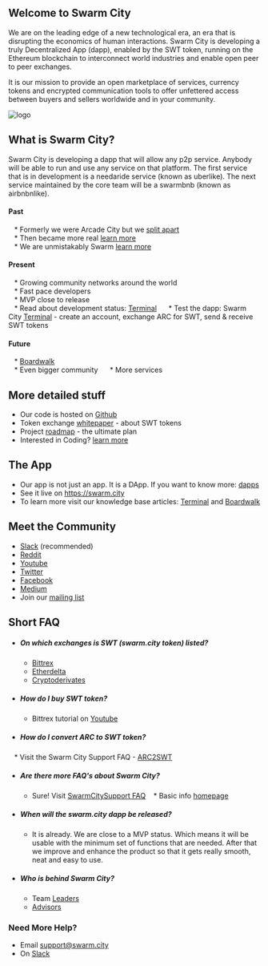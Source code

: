 ## Welcome to Swarm City


We are on the leading edge of a new technological era, an era that is disrupting the economics of human interactions. Swarm City is developing a truly Decentralized App (dapp), enabled by the SWT token, running on the Ethereum blockchain to interconnect world industries and enable open peer to peer exchanges.

It is our mission to provide an open marketplace of services, currency tokens and encrypted communication tools to offer unfettered access between buyers and sellers worldwide and in your community.

![logo](https://cloud.githubusercontent.com/assets/17633374/24324365/97c8c0de-115b-11e7-943a-0d946ee2e06b.png)

## What is Swarm City?

Swarm City is developing a dapp that will allow any p2p service. Anybody will be able to run and use any service on that platform. The first service that is in development is a needaride service (known as uberlike). The next service maintained by the core team will be a swarmbnb (known as airbnbnlike).  

#### Past

    * Formerly we were Arcade City but we [split apart](https://press.swarm.city/forking-a-brand-cde5de87d46a)  
    * Then became more real [learn more](https://press.swarm.city/happy-new-year-a52f80043cc7#.uco0arcyo)  
    * We are unmistakably Swarm [learn more](https://press.swarm.city/unmistakably-swarm-city-9522606f88)  

#### Present

    * Growing community networks around the world  
    * Fast pace developers  
    * MVP close to release  
    * Read about development status: [Terminal](https://press.swarm.city/launch-swarm-city-terminal-f32a8264d98f#.87579vodh)    
    * Test the dapp: Swarm City [Terminal](https://swarm.city) - create an account, exchange ARC for SWT, send & receive SWT tokens  

#### Future

    * [Boardwalk](https://press.swarm.city/swarm-city-boardwalk-overview-9a362f19411f#.8pruqahmj)  
    * Even bigger community    
    * More services  

## More detailed stuff

* Our code is hosted on [Github](https://github.com/swarmcity)
* Token exchange [whitepaper](https://github.com/swarmcity/sc-token/blob/master/token-exchange-miniwhitepaper.md) - about SWT tokens
* Project [roadmap](https://press.swarm.city/unmistakably-swarm-city-9522606f88) - the ultimate plan
* Interested in Coding? [learn more](https://dappsforbeginners.wordpress.com/)

## The App  

* Our app is not just an app. It is a DApp. If you want to know more: [dapps](http://ethereum.stackexchange.com/questions/383/what-is-a-dapp) 
* See it live on https://swarm.city
* To learn more visit our knowledge base articles: [Terminal](https://queenbeesc.github.io/swarm.city-Terminal/) and [Boardwalk](https://queenbeesc.github.io/swarm.city-Boardwalk/)

## Meet the Community

* [Slack](https://slackinvite.swarm.city/) (recommended)
* [Reddit](https://www.reddit.com/r/SwarmCity/)
* [Youtube](https://www.youtube.com/channel/UCsHBWn_ytZ3xdMbTyYe5Ifg/videos)
* [Twitter](https://twitter.com/SwarmCity)
* [Facebook](https://www.facebook.com/groups/SwarmCity/)
* [Medium](https://press.swarm.city/about)
* Join our [mailing list](http://eepurl.com/cH1485)


## Short FAQ

* ##### On which exchanges is SWT (swarm.city token) listed? 
    * [Bittrex](https://bittrex.com/Market/Index?MarketName=BTC-SWT)
    * [Etherdelta](https://etherdelta.github.io/#SWT-ETH)
    * [Cryptoderivates](https://cryptoderivatives.market/token/SWT)
 
* ##### How do I buy SWT token? 
    * Bittrex tutorial on [Youtube](https://www.youtube.com/watch?v=CJIOeYI-e7o)

* ##### How do I convert ARC to SWT token?
    * Visit the Swarm City Support FAQ - [ARC2SWT](https://swarmcitysupport.github.io/FAQ/#arc-to-swt-token-exchange)

* ##### Are there more FAQ's about Swarm City?

    * Sure! Visit [SwarmCitySupport FAQ](https://swarmcitysupport.github.io/FAQ/)
    * Basic info [homepage](https://faq.swarm.city/) 

* ##### When will the swarm.city dapp be released?
    * It is already. We are close to a MVP status. Which means it will be  usable with the minimum set of functions that are needed. After that we improve and enhance the product so that it gets really smooth, neat and easy to use. 

* ##### Who is behind Swarm City?
    * Team [Leaders](https://getactivein.swarm.city/)
    * [Advisors](https://advisors.swarm.city/)

### Need More Help?

* Email support@swarm.city
* On [Slack](https://swarmcity.slack.com/messages/support/)



